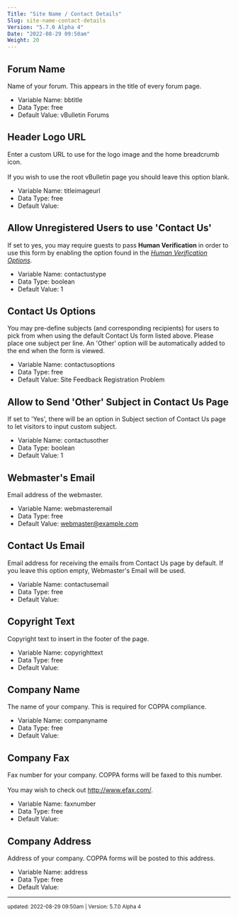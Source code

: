 ```yaml
---
Title: "Site Name / Contact Details"
Slug: site-name-contact-details
Version: "5.7.0 Alpha 4"
Date: "2022-08-29 09:50am"
Weight: 20
---
```



## Forum Name

Name of your forum. This appears in the title of every forum page.




- Variable Name: bbtitle
- Data Type: free
- Default Value: vBulletin Forums

## Header Logo URL

Enter a custom URL to use for the logo image and the home breadcrumb icon.<br /><br />
If you wish to use the root vBulletin page you should leave this option blank.




- Variable Name: titleimageurl
- Data Type: free
- Default Value: 

## Allow Unregistered Users to use 'Contact Us'

If set to yes, you may require guests to pass <strong>Human Verification</strong> in order to use this form by enabling the option found in the <em><a href="admincp/verify.php">Human Verification Options</a></em>.




- Variable Name: contactustype
- Data Type: boolean
- Default Value: 1

## Contact Us Options

You may pre-define subjects (and corresponding recipients) for users to pick from when using the default Contact Us form listed above. Please place one subject per line. An 'Other' option will be automatically added to the end when the form is viewed.




- Variable Name: contactusoptions
- Data Type: free
- Default Value: Site Feedback
Registration Problem

## Allow to Send 'Other' Subject in Contact Us Page

If set to 'Yes', there will be an option in Subject section of Contact Us page to let visitors to input custom subject.




- Variable Name: contactusother
- Data Type: boolean
- Default Value: 1

## Webmaster's Email

Email address of the webmaster.




- Variable Name: webmasteremail
- Data Type: free
- Default Value: webmaster@example.com

## Contact Us Email

Email address for receiving the emails from Contact Us page by default. If you leave this option empty, Webmaster's Email will be used.




- Variable Name: contactusemail
- Data Type: free
- Default Value: 

## Copyright Text

Copyright text to insert in the footer of the page.




- Variable Name: copyrighttext
- Data Type: free
- Default Value: 

## Company Name

The name of your company. This is required for COPPA compliance.




- Variable Name: companyname
- Data Type: free
- Default Value: 

## Company Fax

Fax number for your company. COPPA forms will be faxed to this number.<br />
<br />
You may wish to check out <a href="http://www.efax.com/" target="_blank">http://www.efax.com/</a>.




- Variable Name: faxnumber
- Data Type: free
- Default Value: 

## Company Address

Address of your company. COPPA forms will be posted to this address.




- Variable Name: address
- Data Type: free
- Default Value: 


<hr>
<small>
updated: 2022-08-29 09:50am | Version: 5.7.0 Alpha 4
</small>